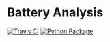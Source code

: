 # Battery Analysis

[![Travis CI](https://app.travis-ci.com/Waltberry/Battery_Analysis1.svg?token=qHcVGDis5ppoYaDMcDBz&branch=main)](https://app.travis-ci.com/Waltberry/Battery_Analysis1)
[![Python Package](https://github.com/Waltberry/Battery_Analysis1/actions/workflows/python-package.yml/badge.svg)](https://github.com/Waltberry/Battery_Analysis1/actions/workflows/python-package.yml)
